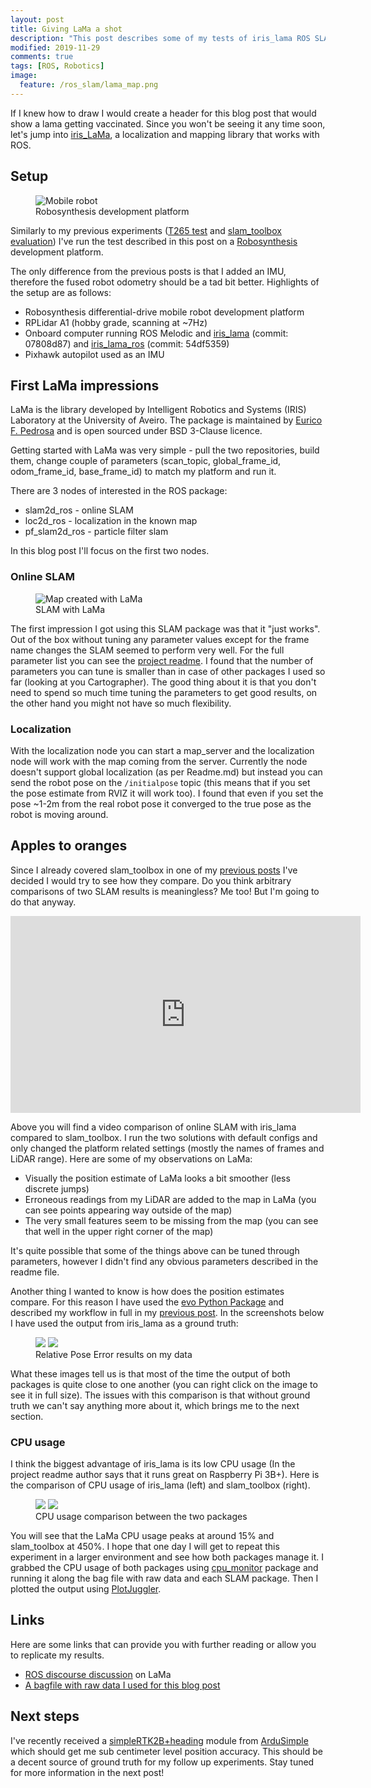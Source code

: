 ```yaml
---
layout: post
title: Giving LaMa a shot
description: "This post describes some of my tests of iris_lama ROS SLAM package and first impressions. I also use this opportunity to compare it to slam_toolbox when possible"
modified: 2019-11-29
comments: true
tags: [ROS, Robotics]
image:
  feature: /ros_slam/lama_map.png
---
```


If I knew how to draw I would create a header for this blog post that would show a lama getting vaccinated. Since you won't be seeing it any time soon, let's jump into [iris_LaMa](https://github.com/iris-ua/iris_lama), a localization and mapping library that works with ROS.

<!-- more -->

## Setup

<figure class="center">
    <img src="{{site.url}}/images/dev_platform_2.jpg" alt="Mobile robot">
    <figcaption>Robosynthesis development platform</figcaption>
</figure>

Similarly to my previous experiments ([T265 test](https://msadowski.github.io/Realsense-T265-First-Impressions/) and [slam_toolbox evaluation](https://msadowski.github.io/hands-on-with-slam_toolbox/)) I've run the test described in this post on a [Robosynthesis](https://www.robosynthesis.com/) development platform.

The only difference from the previous posts is that I added an IMU, therefore the fused robot odometry should be a tad bit better. Highlights of the setup are as follows:

* Robosynthesis differential-drive mobile robot development platform
* RPLidar A1 (hobby grade, scanning at ~7Hz)
* Onboard computer running ROS Melodic and [iris_lama](https://github.com/iris-ua/iris_lama) (commit: 07808d87) and [iris_lama_ros](https://github.com/iris-ua/iris_lama_ros) (commit: 54df5359)
* Pixhawk autopilot used as an IMU

## First LaMa impressions

LaMa is the library developed by Intelligent Robotics and Systems (IRIS) Laboratory at the University of Aveiro. The package is maintained by [Eurico F. Pedrosa](https://github.com/eupedrosa) and is open sourced under BSD 3-Clause licence.

Getting started with LaMa was very simple - pull the two repositories, build them, change couple of parameters (scan_topic, global_frame_id, odom_frame_id, base_frame_id) to match my platform and run it.

There are 3 nodes of interested in the ROS package:
* slam2d_ros - online SLAM
* loc2d_ros - localization in the known map
* pf_slam2d_ros - particle filter slam

In this blog post I'll focus on the first two nodes.

### Online SLAM

<figure class="center">
    <img src="/images/ros_slam/lama_map.png" alt="Map created with LaMa">
    <figcaption>SLAM with LaMa</figcaption>
</figure>

The first impression I got using this SLAM package was that it "just works". Out of the box without tuning any parameter values except for the frame name changes the SLAM seemed to perform very well. For the full parameter list you can see the [project readme](https://github.com/iris-ua/iris_lama_ros/blob/master/README.md). I found that the number of parameters you can tune is smaller than in case of other packages I used so far (looking at you Cartographer). The good thing about it is that you don't need to spend so much time tuning the parameters to get good results, on the other hand you might not have so much flexibility.

### Localization

With the localization node you can start a map_server and the localization node will work with the map coming from the server. Currently the node doesn't support global localization (as per Readme.md) but instead you can send the robot pose on the `/initialpose` topic (this means that if you set the pose estimate from RVIZ it will work too). I found that even if you set the pose ~1-2m from the real robot pose it converged to the true pose as the robot is moving around.

## Apples to oranges

Since I already covered slam_toolbox in one of my [previous posts](https://msadowski.github.io/hands-on-with-slam_toolbox/) I've decided I would try to see how they compare. Do you think arbitrary comparisons of two SLAM results is meaningless? Me too! But I'm going to do that anyway.

<iframe width="560" height="315" src="https://www.youtube.com/embed/Cgcl3LcFnEs" frameborder="0" allow="accelerometer; autoplay; encrypted-media; gyroscope; picture-in-picture" allowfullscreen></iframe>

Above you will find a video comparison of online SLAM with iris_lama compared to slam_toolbox. I run the two solutions with default configs and only changed the platform related settings (mostly the names of frames and LiDAR range). Here are some of my observations on LaMa:
* Visually the position estimate of LaMa looks a bit smoother (less discrete jumps)
* Erroneous readings from my LiDAR are added to the map in LaMa (you can see points appearing way outside of the map)
* The very small features seem to be missing from the map (you can see that well in the upper right corner of the map)

It's quite possible that some of the things above can be tuned through parameters, however I didn't find any obvious parameters described in the readme file.

Another thing I wanted to know is how does the position estimates compare. For this reason I have used the [evo Python Package](https://michaelgrupp.github.io/evo/) and described my workflow in full in my [previous post](https://msadowski.github.io/Comparing-SLAM-with-ROS-evo/). In the screenshots below I have used the output from iris_lama as a ground truth:

<figure class="half">
    <img src="/images/ros_slam/rpe_3.png">
    <img src="/images/ros_slam/rpe_4.png">
    <figcaption>Relative Pose Error results on my data</figcaption>
</figure>

What these images tell us is that most of the time the output of both packages is quite close to one another (you can right click on the image to see it in full size). The issues with this comparison is that without ground truth we can't say anything more about it, which brings me to the next section.

### CPU usage

I think the biggest advantage of iris_lama is its low CPU usage (In the project readme author says that it runs great on Raspberry Pi 3B+). Here is the comparison of CPU usage of iris_lama (left) and slam_toolbox (right).

<figure class="half">
    <img src="/images/ros_slam/lama_cpu.png">
    <img src="/images/ros_slam/slam_toolbox_cpu.png">
    <figcaption>CPU usage comparison between the two packages</figcaption>
</figure>

You will see that the LaMa CPU usage peaks at around 15% and slam_toolbox at 450%. I hope that one day I will get to repeat this experiment in a larger environment and see how both packages manage it. I grabbed the CPU usage of both packages using [cpu_monitor](https://github.com/pumaking/cpu_monitor) package and running it along the bag file with raw data and each SLAM package. Then I plotted the output using [PlotJuggler](https://github.com/facontidavide/PlotJuggler).

## Links

Here are some links that can provide you with further reading or allow you to replicate my results.

* [ROS discourse discussion](https://discourse.ros.org/t/announcing-lama-an-alternative-localization-and-mapping-package/10916) on LaMa
* [A bagfile with raw data I used for this blog post](https://drive.google.com/file/d/1GLs5PdKEzpkgN3aeGtPtEOW46JrIaXBr/view?usp=sharing)

## Next steps

I've recently received a [simpleRTK2B+heading](https://www.ardusimple.com/product/simplertk2b-heading-basic-starter-kit-ip67/) module from [ArduSimple](https://www.ardusimple.com/) which should get me sub centimeter level position accuracy. This should be a decent source of ground truth for my follow up experiments. Stay tuned for more information in the next post!
